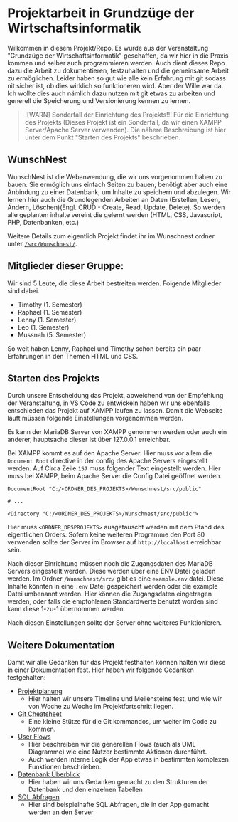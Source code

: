 # Projektarbeit in Grundzüge der Wirtschaftsinformatik

Wilkommen in diesem Projekt/Repo. Es wurde aus der Veranstaltung "Grundzüge der Wirtschaftsinformatik" geschaffen, da wir hier in die Praxis kommen und selber auch programmieren werden. Auch dient dieses Repo dazu die Arbeit zu dokumentieren, festzuhalten und die gemeinsame Arbeit zu ermöglichen. Leider haben so gut wie alle kein Erfahrung mit git sodass nit sicher ist, ob dies wirklich so funktioneren wird. Aber der Wille war da. Ich wollte dies auch nämlich dazu nutzen mit git etwas zu arbeiten und generell die Speicherung und Versionierung kennen zu lernen.

> ![WARN] Sonderfall der Einrichtung des Projekts!!!
> Für die Einrichtung des Projekts (Dieses Projekt ist ein Sonderfall, da wir einen XAMPP Server/Apache Server verwenden). Die nähere Beschreibung ist hier unter dem Punkt "Starten des Projekts" beschrieben.

## WunschNest

WunschNest ist die Webanwendung, die wir uns vorgenommen haben zu bauen. Sie ermöglich uns einfach Seiten zu bauen, benötigt aber auch eine Anbindung zu einer Datenbank, um Inhalte zu speichern und abzulegen. Wir lernen hier auch die Grundlegenden Arbeiten an Daten (Erstellen, Lesen, Ändern, Löschen)(Engl. CRUD - Create, Read, Update, Delete). So werden alle geplanten inhalte vereint die gelernt werden (HTML, CSS, Javascript, PHP, Datenbanken, etc.)

Weitere Details zum eigentlich Projekt findet ihr im Wunschnest ordner unter [`/src/Wunschnest/`](./src/Wunschnest/).

## Mitglieder dieser Gruppe:

Wir sind 5 Leute, die diese Arbeit bestreiten werden. Folgende Mitglieder sind dabei.

- Timothy (1. Semester)
- Raphael (1. Semester)
- Lenny (1. Semester)
- Leo (1. Semester)
- Mussnah (5. Semester)

So weit haben Lenny, Raphael und Timothy schon bereits ein paar Erfahrungen in den Themen HTML und CSS.

## Starten des Projekts

Durch unsere Entscheidung das Projekt, abweichend von der Empfehlung der Veranstaltung, in VS Code zu entwickeln haben wir uns ebenfalls entschieden das Projekt auf XAMPP laufen zu lassen. Damit die Webseite läuft müssen folgende Einstellungen vorgenommen werden.

Es kann der MariaDB Server von XAMPP genommen werden oder auch ein anderer, hauptsache dieser ist über 127.0.0.1 erreichbar.

Bei XAMPP kommt es auf den Apache Server. Hier muss vor allem die `Document Root` directive in der config des Apache Servers eingestellt werden.
Auf Circa Zeile `157` muss folgender Text eingestellt werden. Hier muss bei XAMPP, beim Apache Server die Config Datei geöffnet werden.

```nginx
DocumentRoot "C:/<ORDNER_DES_PROJEKTS>/Wunschnest/src/public"

# ...

<Directory "C:/<ORDNER_DES_PROJEKTS>/Wunschnest/src/public">
```

Hier muss `<ORDNER_DESPROJEKTS>` ausgetauscht werden mit dem Pfand des eigentlichen Orders.
Sofern keine weiteren Programme den Port 80 verwenden sollte der Server im Browser auf `http://localhost` erreichbar sein.

Nach dieser Einrichtung müssen noch die Zugangsdaten des MariaDB Servers eingestellt werden. Diese werden über eine ENV Datei geladen werden.
Im Ordner `/Wunschnest/src/` gibt es eine `example.env` datei. Diese Inhalte könnten in eine `.env` Datei gespeichert werden oder die example Datei umbenannt werden. Hier können die Zugangsdaten eingetragen werden, oder falls die empfohlenen Standardwerte benutzt worden sind kann diese 1-zu-1 übernommen werden.

Nach diesen Einstellungen sollte der Server ohne weiteres Funktionieren.

## Weitere Dokumentation

Damit wir alle Gedanken für das Projekt festhalten können halten wir diese in einer Dokumentation fest. Hier haben wir folgende Gedanken festgehalten:

- [Projektplanung](./Wunschnest/docs/Projekplanung.md)
  - Hier halten wir unsere Timeline und Meilensteine fest, und wie wir von Woche zu Woche im Projektfortschritt liegen.
- [Git Cheatsheet](./Wunschnest/docs/git-cheatsheet.md)
  - Eine kleine Stütze für die Git kommandos, um weiter im Code zu kommen.
- [User Flows](./Wunschnest/docs/user-flows.md)
  - Hier beschreiben wir die generellen Flows (auch als UML Diagramme) wie eine Nutzer bestimmte Aktionen durchführt.
  - Auch werden interne Logik der App etwas in bestimmten komplexen Funktionen beschrieben.
- [Datenbank Überblick](./Wunschnest/docs/datenbank-design.md)
  - Hier haben wir uns Gedanken gemacht zu den Strukturen der Datenbank und den einzelnen Tabellen
- [SQL Abfragen](./Wunschnest/docs/sql-abfragen.md)
  - Hier sind beispielhafte SQL Abfragen, die in der App gemacht werden an den Server
